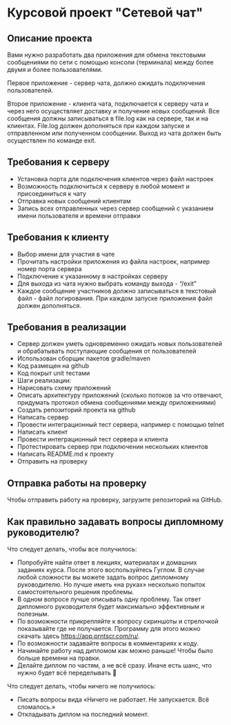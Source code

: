 # Курсовой проект "Сетевой чат"

## Описание проекта

Вами нужно разработать два приложения для обмена текстовыми сообщениями по сети с помощью консоли (терминала) между более двумя и более пользователями. 

Первое приложение - сервер чата, должно ожидать подключения пользователей. 

Второе приложение - клиента чата, подключается к серверу чата и через него осуществляет доставку и получение новых сообщений. Все сообщения должны записываться в file.log как на сервере, так и на клиентах. File.log должен дополняться при каждом запуске и отправленном или полученном сообщении. Выход из чата должен быть осуществлен по команде exit.

## Требования к серверу

- Установка порта для подключения клиентов через файл настроек
- Возможность подключиться к серверу в любой момент и присоединиться к чату
- Отправка новых сообщений клиентам
- Запись всех отправленных через сервер сообщений с указанием имени пользователя и времени отправки

## Требования к клиенту

- Выбор имени для участия в чате
- Прочитать настройки приложения из файла настроек, например номер порта сервера
- Подключение к указанному в настройках серверу
- Для выхода из чата нужно выбрать команду выхода - “/exit”
- Каждое сообщение участников должно записываться в текстовый файл - файл логирования. При каждом запуске приложения файл должен дополняться.

## Требования в реализации

- Сервер должен уметь одновременно ожидать новых пользователей и обрабатывать поступающие сообщения от пользователей
- Использован сборщик пакетов gradle/maven
- Код размещен на github
- Код покрыт unit тестами
- Шаги реализации:
- Нарисовать схему приложений
- Описать архитектуру приложений (сколько потоков за что отвечают, придумать протокол обмена сообщениями между приложениями)
- Создать репозиторий проекта на github
- Написать сервер
- Провести интеграционный тест сервера, например с помощью telnet
- Написать клиент
- Провести интеграционный тест сервера и клиента
- Протестировать сервер при подключении нескольких клиентов
- Написать README.md к проекту
- Отправить на проверку

## Отправка работы на проверку
Чтобы отправить работу на проверку, загрузите репозиторий на GitHub.



## Как правильно задавать вопросы дипломному руководителю?

Что следует делать, чтобы все получилось:

- Попробуйте найти ответ в лекциях, материалах и домашних заданиях курса. После этого воспользуйтесь Гуглом. В случае любой сложности вы можете задать вопрос дипломному руководителю. Но лучше иметь «на руках» несколько попыток самостоятельного решения проблемы.
- В одном вопросе лучше описывать одну проблему. Так ответ дипломного руководителя будет максимально эффективным и полезным.
- По возможности прикрепляйте к вопросу скриншоты и стрелочкой показывайте где не получается. Программу для этого можно скачать здесь https://app.prntscr.com/ru/.
- По возможности задавайте вопросы в комментариях к коду.
- Начинайте работу над дипломом как можно раньше! Чтобы было больше времени на правки.
- Делайте диплом по частям, а не всё сразу. Иначе есть шанс, что нужно будет всё переделывать 🙂

Что следует делать, чтобы ничего не получилось:

- Писать вопросы вида «Ничего не работает. Не запускается. Всё сломалось.»
- Откладывать диплом на последний момент.
